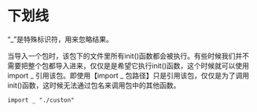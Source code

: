 # 下划线

“_”是特殊标识符，用来忽略结果。


当导入一个包时，该包下的文件里所有init()函数都会被执行。有些时候我们并不需要把整个包都导入进来，仅仅是是希望它执行init()函数，这个时候就可以使用 import _ 引用该包。即使用【import _ 包路径】只是引用该包，仅仅是为了调用init()函数，这时候无法通过包名来调用包中的其他函数。
```
import _ "./custon"
```












